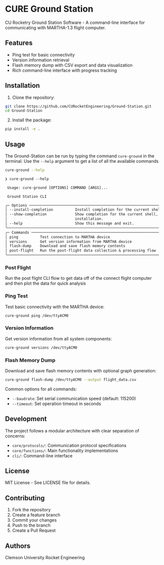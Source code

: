 # CURE Ground Station

CU Rocketry Ground Station Software - A command-line interface for communicating with MARTHA-1.3 flight computer.

## Features

- Ping test for basic connectivity
- Version information retrieval
- Flash memory dump with CSV export and data visualization
- Rich command-line interface with progress tracking

## Installation

1. Clone the repository:
```bash
git clone https://github.com/CURocketEngineering/Ground-Station.git
cd Ground-Station
```

2. Install the package:
```bash
pip install -e .
```

## Usage

The Ground-Station can be run by typing the command `cure-ground` in the
terminal. Use the `--help` argument to get a list of all the available commands

```bash
cure-ground --help
```

```txt
❯ cure-ground --help

 Usage: cure-ground [OPTIONS] COMMAND [ARGS]...

 Ground Station CLI

╭─ Options ────────────────────────────────────────────────────────────────────────────────────────────╮
│ --install-completion          Install completion for the current shell.                              │
│ --show-completion             Show completion for the current shell, to copy it or customize the     │
│                               installation.                                                          │
│ --help                        Show this message and exit.                                            │
╰──────────────────────────────────────────────────────────────────────────────────────────────────────╯
╭─ Commands ───────────────────────────────────────────────────────────────────────────────────────────╮
│ ping          Test connection to MARTHA device                                                       │
│ versions      Get version information from MARTHA device                                             │
│ flash-dump    Download and save flash memory contents                                                │
│ post-flight   Run the post-flight data collection & processing flow                                  │
╰──────────────────────────────────────────────────────────────────────────────────────────────────────╯
```

### Post Flight

Run the post flight CLI flow to get data off of the connect flight computer
and then plot the data for quick analysis


### Ping Test

Test basic connectivity with the MARTHA device:
```bash
cure-ground ping /dev/ttyACM0
```

### Version Information

Get version information from all system components:
```bash
cure-ground versions /dev/ttyACM0
```

### Flash Memory Dump

Download and save flash memory contents with optional graph generation:
```bash
cure-ground flash-dump /dev/ttyACM0 --output flight_data.csv
```

Common options for all commands:
- `--baudrate`: Set serial communication speed (default: 115200)
- `--timeout`: Set operation timeout in seconds

## Development

The project follows a modular architecture with clear separation of concerns:

- `core/protocols/`: Communication protocol specifications
- `core/functions/`: Main functionality implementations
- `cli/`: Command-line interface

## License

MIT License - See LICENSE file for details.

## Contributing

1. Fork the repository
2. Create a feature branch
3. Commit your changes
4. Push to the branch
5. Create a Pull Request

## Authors

Clemson University Rocket Engineering
